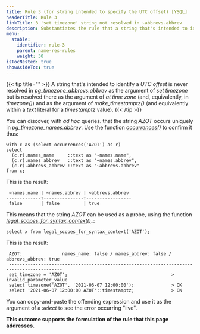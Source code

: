 ```yaml
---
title: Rule 3 (for string intended to specify the UTC offset) [YSQL]
headerTitle: Rule 3 
linkTitle: 3 'set timezone' string not resolved in ~abbrevs.abbrev
description: Substantiates the rule that a string that's intended to identify a UTC offset is never resolved in pg_timezone_abbrevs.abbrev as the argument of 'set timezone' but is resolved there as the argument of 'timezone()' and within a 'text' literal for a 'timestamptz' value. [YSQL]
menu:
  stable:
    identifier: rule-3
    parent: name-res-rules
    weight: 30
isTocNested: true
showAsideToc: true
---
```


{{< tip title="" >}}
A string that's intended to identify a _UTC offset_ is never resolved in _pg_timezone_abbrevs.abbrev_ as the argument of _set timezone_ but is resolved there as the argument of _at time zone_ (and, equivalently, in _timezone()_) and as the argument of _make_timestamptz()_ (and equivalently within a _text_ literal for a _timestamptz_ value).
{{< /tip >}}

You can discover, with _ad hoc_ queries. that the string _AZOT_ occurs uniquely in _pg_timezone_names.abbrev_. Use the function [_occurrences()_](../helper-functions/#function-occurrences-string-in-text) to confirm it thus:

```plpgsql
with c as (select occurrences('AZOT') as r)
select
  (c.r).names_name     ::text as "~names.name",
  (c.r).names_abbrev   ::text as "~names.abbrev",
  (c.r).abbrevs_abbrev ::text as "~abbrevs.abbrev"
from c;
```

This is the result:

```output
 ~names.name | ~names.abbrev | ~abbrevs.abbrev 
-------------+---------------+-----------------
 false       | false         | true
```

This means that the string _AZOT_ can be used as a probe, using the function [_legal_scopes_for_syntax_context()_](../helper-functions/#function-legal-scopes-for-syntax-context-string-in-text)_:

```plpgsql
select x from legal_scopes_for_syntax_context('AZOT');
```

This is the result:

```output
 AZOT:               names_name: false / names_abbrev: false / abbrevs_abbrev: true
 ------------------------------------------------------------------------------------------
 set timezone = 'AZOT';                                       > invalid_parameter_value
 select timezone('AZOT', '2021-06-07 12:00:00');              > OK
 select '2021-06-07 12:00:00 AZOT'::timestamptz;              > OK
```

You can copy-and-paste the offending expression and use it as the argument of a _select_ to see the error occurring "live".

**This outcome supports the formulation of the rule that this page addresses.**
